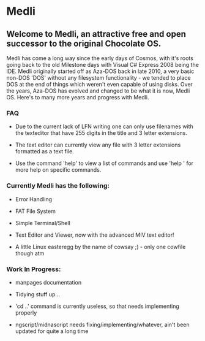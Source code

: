 # Medli

## Welcome to Medli, an attractive free and open successor to the original Chocolate OS.
Medli has come a long way since the early days of Cosmos, with it's roots going back to the old Milestone days with
Visual C# Express 2008 being the IDE. Medli originally started off as Aza-DOS back in late 2010, a very basic non-DOS 
'DOS' without any filesystem functionality - we tended to place DOS at the end of things which weren't even capable of using disks. 
Over the years, Aza-DOS has evolved and changed to be what it is now, Medli OS. Here's to many more years and progress with Medli. 


### FAQ
- Due to the current lack of LFN writing one can only use filenames with the texteditor
that have 255 digits in the title and 3 letter extensions. 

- The text editor can currently view any file with 3 letter extensions formatted as a text file.

- Use the command 'help' to view a list of commands and use 'help <command>' for more help on specific commands.


### Currently Medli has the following:
- Error Handling

- FAT File System

- Simple Terminal/Shell

- Text Editor and Viewer, now with the advanced MIV text editor!

- A little Linux easteregg by the name of cowsay ;)
			- only one cowfile though atm



### Work In Progress:
- manpages documentation

- Tidying stuff up...

- 'cd ..' command is currently useless, so that needs implementing properly

- ngscript/midnascript needs fixing/implementing/whatever, ain't been updated for quite a long time
